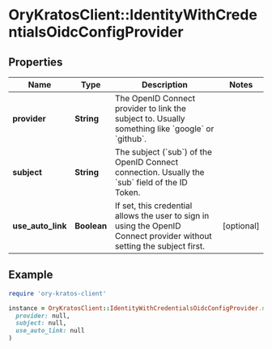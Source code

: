 # OryKratosClient::IdentityWithCredentialsOidcConfigProvider

## Properties

| Name | Type | Description | Notes |
| ---- | ---- | ----------- | ----- |
| **provider** | **String** | The OpenID Connect provider to link the subject to. Usually something like &#x60;google&#x60; or &#x60;github&#x60;. |  |
| **subject** | **String** | The subject (&#x60;sub&#x60;) of the OpenID Connect connection. Usually the &#x60;sub&#x60; field of the ID Token. |  |
| **use_auto_link** | **Boolean** | If set, this credential allows the user to sign in using the OpenID Connect provider without setting the subject first. | [optional] |

## Example

```ruby
require 'ory-kratos-client'

instance = OryKratosClient::IdentityWithCredentialsOidcConfigProvider.new(
  provider: null,
  subject: null,
  use_auto_link: null
)
```

